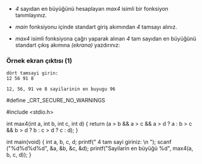 * _4_ sayıdan en büyüğünü hesaplayan _max4_ isimli bir fonksiyon tanımlayınız.

* _main_ fonksiyonu içinde standart giriş akımından _4_ tamsayı alınız.

* _max4_ isimli fonksiyona çağrı yaparak alınan _4_ tam sayıdan en büyüğünü standart çıkış akımına _(ekrana)_ yazdırınız:

### Örnek ekran çıktısı (1)

```
dört tamsayi girin:
12 56 91 8

12, 56, 91 ve 8 sayilarinin en buyugu 96
```


#define _CRT_SECURE_NO_WARNINGS

#include <stdio.h>

int max4(int a, int b, int c, int d)
{
	return (a > b && a > c && a > d ? a :
		b > c && b > d ? b :
		c > d ? c : d);
}

int main(void)
{
	int a, b, c, d;
	printf(" 4 tam sayi giriniz: \n ");
	scanf ("%d%d%d%d", &a, &b, &c, &d);
	printf("Sayilarin en büyüğü %d", max4(a, b, c, d));
}

